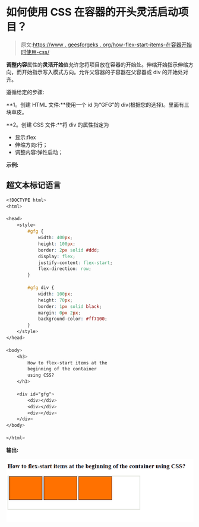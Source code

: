 # 如何使用 CSS 在容器的开头灵活启动项目？

> 原文:[https://www . geesforgeks . org/how-flex-start-items-在容器开始时使用-css/](https://www.geeksforgeeks.org/how-to-flex-start-items-at-the-beginning-of-the-container-using-css/)

**调整内容**属性的**灵活开始**值允许您将项目放在容器的开始处。伸缩开始指示伸缩方向，而开始指示写入模式方向。允许父容器的子容器在父容器或 div 的开始处对齐。

遵循给定的步骤:

**1。创建 HTML 文件:**使用一个 id 为“GFG”的 div(根据您的选择)。里面有三块草皮。

**2。创建 CSS 文件:**将 div 的属性指定为

*   显示:flex
*   伸缩方向:行；
*   调整内容:弹性启动；

**示例:**

## 超文本标记语言

```css
<!DOCTYPE html>
<html>

<head>
    <style>
        #gfg {
            width: 400px;
            height: 100px;
            border: 2px solid #ddd;
            display: flex;
            justify-content: flex-start;
            flex-direction: row;
        }

        #gfg div {
            width: 100px;
            height: 70px;
            border: 1px solid black;
            margin: 0px 2px;
            background-color: #ff7100;
        }
    </style>
</head>

<body>
    <h3>
        How to flex-start items at the 
        beginning of the container 
        using CSS?
    </h3>

    <div id="gfg">
        <div></div>
        <div></div>
        <div></div>
    </div>
</body>

</html>
```

**输出:**

![](img/b6b44d6cb198f39d1649507b6e26ec85.png)